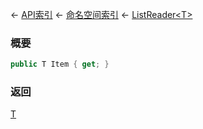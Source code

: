← [API索引](Api-Index) ← [命名空间索引](Namespace-Index) ← [ListReader&lt;T&gt;](VRage.Collections.ListReader`1)

### 概要

```csharp
public T Item { get; }
```

### 返回

[T]()

